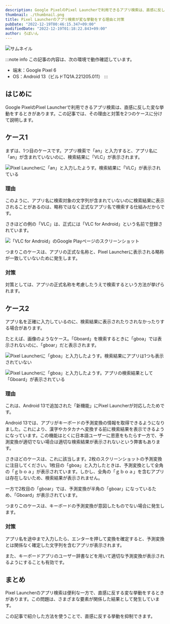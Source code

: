 ```yaml
---
description: Google PixelのPixel Launcherで利用できるアプリ検索は、直感に反した変な挙動をするときがあります。この記事では、その理由と対策を2つのケースに分けて説明します。
thumbnail: ./thumbnail.png
title: Pixel Launcherのアプリ検索が変な挙動をする理由と対策
pubDate: "2022-12-19T00:46:15.347+09:00"
modifiedDate: "2022-12-19T01:18:22.843+09:00"
author: ろぼいん
---
```


![サムネイル](./thumbnail.png)

:::note info
この記事の内容は、次の環境で動作確認しています。

- 端末：Google Pixel 6
- OS：Android 13（ビルドTQ1A.221205.011）
:::

## はじめに

Google PixelのPixel Launcherで利用できるアプリ検索は、直感に反した変な挙動をするときがあります。この記事では、その理由と対策を2つのケースに分けて説明します。

## ケース1

まずは、1つ目のケースです。アプリ検索で「an」と入力すると、アプリ名に「an」が含まれていないのに、検索結果に「VLC」が表示されます。

![Pixel Launcherに「an」と入力したようす。検索結果に「VLC」が表示されている](./Screenshot_20221216-132833.png)

### 理由

このように、アプリ名に検索対象の文字列が含まれていないのに検索結果に表示されることがあるのは、略称ではなく正式なアプリ名で検索する仕組みだからです。

さきほどの例の「VLC」は、正式には「VLC for Android」という名前で登録されています。

![「VLC for Android」のGoogle Playページのスクリーンショット](./Screenshot_20221216-133138.png)

つまりこのケースは、アプリの正式な名称と、Pixel Launcherに表示される略称が一致していないために発生します。

### 対策

対策としては、アプリの正式名称を考慮したうえで検索するという方法が挙げられます。

## ケース2

アプリ名を正確に入力しているのに、検索結果に表示されたりされなかったりする場合があります。

たとえば、画像のようなケース。「Gboard」を検索するときに「gboa」では表示されないのに、「gboar」だと表示されます。

![Pixel Launcherに「gboa」と入力したようす。検索結果にアプリは1つも表示されていない](./Screenshot_20221216-133829.png)

![Pixel Launcherに「gboa」と入力したようす。アプリの検索結果として「Gboard」が表示されている](./Screenshot_20221216-134009.png)

### 理由

これは、Android 13で追加された「新機能」にPixel Launcherが対応したためです。

Android 13では、アプリがキーボードの予測変換の情報を取得できるようになりました。これにより、漢字やカタカナへ変換する前に検索結果を表示できるようになっています。この機能はとくに日本語ユーザーに恩恵をもたらす一方で、予測変換が適切でない場合は適切な検索結果が表示されないという弊害もあります。

さきほどのケースは、これに該当します。2枚のスクリーンショットの予測変換に注目してください。1枚目の「gboa」と入力したときは、予測変換として全角の「ｇｂｏａ」が表示されています。しかし、全角の「ｇｂｏａ」を含むアプリは存在しないため、検索結果が表示されません。

一方で2枚目の「gboar」では、予測変換が半角の「gboar」になっているため、「Gboard」が表示されています。

つまりこのケースは、キーボードの予測変換が意図したものでない場合に発生します。

### 対策

アプリ名を途中まで入力したら、エンターを押して変換を確定すると、予測変換とは関係なく確定した文字列を含むアプリが表示されます。

また、キーボードアプリのユーザー辞書などを用いて適切な予測変換が表示されるようにすることも有効です。

## まとめ

Pixel Launcherのアプリ検索は便利な一方で、直感に反する変な挙動をするときがあります。この問題は、さまざまな要素が関係した結果として発生しています。

この記事で紹介した方法を使うことで、直感に反する挙動を抑制できます。
